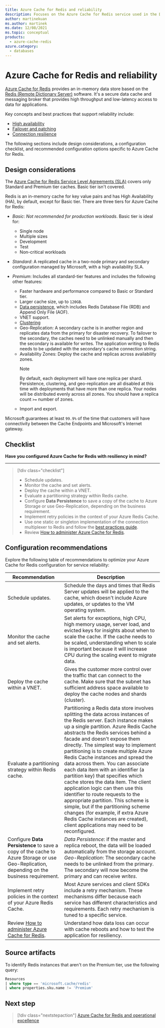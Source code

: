 ```yaml
---
title: Azure Cache for Redis and reliability
description: Focuses on the Azure Cache for Redis service used in the Data solution to provide best-practice, configuration recommendations, and design considerations related to Service Reliability.
author: martinekuan
ms.author: martinek
ms.date: 12/08/2021
ms.topic: conceptual
products:
  - azure-cache-redis
azure.category:
  - databases
---
```


# Azure Cache for Redis and reliability

[Azure Cache for Redis](/azure/azure-cache-for-redis/cache-overview) provides an in-memory data store based on the [Redis (Remote Dictionary Server)](https://redis.io/) software. It's a secure data cache and messaging broker that provides high throughput and low-latency access to data for applications.

Key concepts and best practices that support reliability include:

- [High availability](/azure/azure-cache-for-redis/cache-high-availability)
- [Failover and patching](/azure/azure-cache-for-redis/cache-failover)
- [Connection resilience](/azure/azure-cache-for-redis/cache-best-practices-connection)

The following sections include design considerations, a configuration checklist, and recommended configuration options specific to Azure Cache for Redis.

## Design considerations

The [Azure Cache for Redis Service Level Agreements (SLA)](https://azure.microsoft.com/support/legal/sla/cache/v1_0/) covers only Standard and Premium tier caches. Basic tier isn't covered.

Redis is an in-memory cache for key value pairs and has High Availability (HA), by default, except for Basic tier. There are three tiers for Azure Cache for Redis:

- *Basic*: *Not recommended for production workloads*. Basic tier is ideal for:
  - Single node
  - Multiple sizes
  - Development
  - Test
  - Non-critical workloads

- *Standard*: A replicated cache in a two-node primary and secondary configuration managed by Microsoft, with a high availability SLA.
- *Premium*: Includes all standard-tier features and includes the following other features:
  - Faster hardware and performance compared to Basic or Standard tier.
  - Larger cache size, up to `120GB`.
  - [Data persistence](https://redis.io/topics/persistence), which includes Redis Database File (RDB) and Append Only File (AOF).
  - VNET support.
  - [Clustering](/azure/azure-cache-for-redis/cache-best-practices-scale)
  - Geo-Replication: A secondary cache is in another region and replicates data from the primary for disaster recovery. To failover to the secondary, the caches need to be unlinked manually and then the secondary is available for writes. The application writing to Redis needs to be updated with the secondary's cache connection string.
  - Availability Zones: Deploy the cache and replicas across availability zones.
    > [!NOTE]
    > By default, each deployment will have one replica per shard. Persistence, clustering, and geo-replication are all disabled at this time with deployments that have more than one replica. Your nodes will be distributed evenly across all zones. You should have a replica count `>=` number of zones.
  - Import and export.

Microsoft guarantees at least `99.9%` of the time that customers will have connectivity between the Cache Endpoints and Microsoft's Internet gateway.

## Checklist

**Have you configured Azure Cache for Redis with resiliency in mind?**
***

> [!div class="checklist"]
> - Schedule updates.
> - Monitor the cache and set alerts.
> - Deploy the cache within a VNET.
> - Evaluate a partitioning strategy within Redis cache.
> - Configure **Data Persistence** to save a copy of the cache to Azure Storage or use Geo-Replication, depending on the business requirement.
> - Implement retry policies in the context of your Azure Redis Cache.
> - Use one static or singleton implementation of the connection multiplexer to Redis and follow the [best practices guide](/azure/azure-cache-for-redis/).
> - Review [How to administer Azure Cache for Redis](/azure/azure-cache-for-redis/cache-administration#reboot).

## Configuration recommendations

Explore the following table of recommendations to optimize your Azure Cache for Redis configuration for service reliability:

|Recommendation|Description|
|--------------|-----------|
|Schedule updates.|Schedule the days and times that Redis Server updates will be applied to the cache, which doesn't include Azure updates, or updates to the VM operating system.|
|Monitor the cache and set alerts.|Set alerts for exceptions, high CPU, high memory usage, server load, and evicted keys for insights about when to scale the cache. If the cache needs to be scaled, understanding when to scale is important because it will increase CPU during the scaling event to migrate data.|
|Deploy the cache within a VNET.|Gives the customer more control over the traffic that can connect to the cache. Make sure that the subnet has sufficient address space available to deploy the cache nodes and shards (cluster).|
|Evaluate a partitioning strategy within Redis cache.|Partitioning a Redis data store involves splitting the data across instances of the Redis server. Each instance makes up a single partition. Azure Redis Cache abstracts the Redis services behind a facade and doesn't expose them directly. The simplest way to implement partitioning is to create multiple Azure Redis Cache instances and spread the data across them. You can associate each data item with an identifier (a partition key) that specifies which cache stores the data item. The client application logic can then use this identifier to route requests to the appropriate partition. This scheme is simple, but if the partitioning scheme changes (for example, if extra Azure Redis Cache instances are created), client applications may need to be reconfigured.|
|Configure **Data Persistence** to save a copy of the cache to Azure Storage or use Geo-Replication, depending on the business requirement.|*Data Persistence*: if the master and replica reboot, the data will be loaded automatically from the storage account. *Geo-Replication*: The secondary cache needs to be unlinked from the primary. The secondary will now become the primary and can receive *writes*.|
|Implement retry policies in the context of your Azure Redis Cache.|Most Azure services and client SDKs include a retry mechanism. These mechanisms differ because each service has different characteristics and requirements. Each retry mechanism is tuned to a specific service.|
|Review [How to administer Azure Cache for Redis](/azure/azure-cache-for-redis/cache-administration#reboot).|Understand how data loss can occur with cache reboots and how to test the application for resiliency.|

## Source artifacts

To identify Redis instances that aren't on the Premium tier, use the following query:

```sql
Resources 
| where type == 'microsoft.cache/redis'
| where properties.sku.name != 'Premium'
```

## Next step

> [!div class="nextstepaction"]
> [Azure Cache for Redis and operational excellence](./operational-excellence.md)
